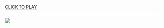 
<a href="https://premium76.site?title=prickle_cool_math_games&ref=12M">CLICK TO PLAY</a></h3>
<hr>

<a href="https://premium76.site?title=prickle_cool_math_games&ref=12M"><img src="https://clearcache.store/games.png"></a>


